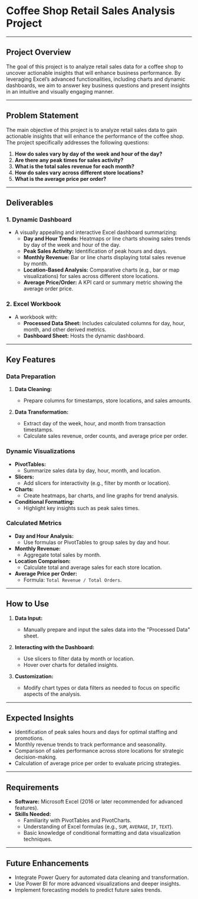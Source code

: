 # Coffee Shop Retail Sales Analysis Project

---

## **Project Overview**
The goal of this project is to analyze retail sales data for a coffee shop to uncover actionable insights that will enhance business performance. By leveraging Excel’s advanced functionalities, including charts and dynamic dashboards, we aim to answer key business questions and present insights in an intuitive and visually engaging manner.

---

## **Problem Statement**
The main objective of this project is to analyze retail sales data to gain actionable insights that will enhance the performance of the coffee shop. The project specifically addresses the following questions:

1. **How do sales vary by day of the week and hour of the day?**
2. **Are there any peak times for sales activity?**
3. **What is the total sales revenue for each month?**
4. **How do sales vary across different store locations?**
5. **What is the average price per order?**

---

## **Deliverables**

### **1. Dynamic Dashboard**
- A visually appealing and interactive Excel dashboard summarizing:
  - **Day and Hour Trends:** Heatmaps or line charts showing sales trends by day of the week and hour of the day.
  - **Peak Sales Activity:** Identification of peak hours and days.
  - **Monthly Revenue:** Bar or line charts displaying total sales revenue by month.
  - **Location-Based Analysis:** Comparative charts (e.g., bar or map visualizations) for sales across different store locations.
  - **Average Price/Order:** A KPI card or summary metric showing the average order price.

### **2. Excel Workbook**
- A workbook with:
  - **Processed Data Sheet:** Includes calculated columns for day, hour, month, and other derived metrics.
  - **Dashboard Sheet:** Hosts the dynamic dashboard.

---

## **Key Features**

### **Data Preparation**
1. **Data Cleaning:**
   - Prepare columns for timestamps, store locations, and sales amounts.

2. **Data Transformation:**
   - Extract day of the week, hour, and month from transaction timestamps.
   - Calculate sales revenue, order counts, and average price per order.

### **Dynamic Visualizations**
- **PivotTables:**
  - Summarize sales data by day, hour, month, and location.
- **Slicers:**
  - Add slicers for interactivity (e.g., filter by month or location).
- **Charts:**
  - Create heatmaps, bar charts, and line graphs for trend analysis.
- **Conditional Formatting:**
  - Highlight key insights such as peak sales times.

### **Calculated Metrics**
- **Day and Hour Analysis:**
  - Use formulas or PivotTables to group sales by day and hour.
- **Monthly Revenue:**
  - Aggregate total sales by month.
- **Location Comparison:**
  - Calculate total and average sales for each store location.
- **Average Price per Order:**
  - Formula: `Total Revenue / Total Orders`.

---

## **How to Use**

1. **Data Input:**
   - Manually prepare and input the sales data into the "Processed Data" sheet.

2. **Interacting with the Dashboard:**
   - Use slicers to filter data by month or location.
   - Hover over charts for detailed insights.

3. **Customization:**
   - Modify chart types or data filters as needed to focus on specific aspects of the analysis.

---

## **Expected Insights**
- Identification of peak sales hours and days for optimal staffing and promotions.
- Monthly revenue trends to track performance and seasonality.
- Comparison of sales performance across store locations for strategic decision-making.
- Calculation of average price per order to evaluate pricing strategies.

---

## **Requirements**
- **Software:** Microsoft Excel (2016 or later recommended for advanced features).
- **Skills Needed:**
  - Familiarity with PivotTables and PivotCharts.
  - Understanding of Excel formulas (e.g., `SUM`, `AVERAGE`, `IF`, `TEXT`).
  - Basic knowledge of conditional formatting and data visualization techniques.

---

## **Future Enhancements**
- Integrate Power Query for automated data cleaning and transformation.
- Use Power BI for more advanced visualizations and deeper insights.
- Implement forecasting models to predict future sales trends.



